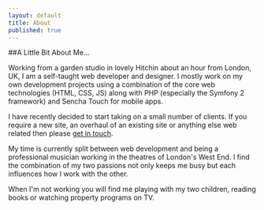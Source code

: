 ```yaml
---
layout: default
title: About
published: true
---
```


##A Little Bit About Me...

Working from a garden studio in lovely Hitchin about an hour from London, UK, I am a self-taught web developer and designer. I mostly work on my own development projects using a combination of the core web technologies (HTML, CSS, JS) along with PHP (especially the Symfony 2 framework) and Sencha Touch for mobile apps.

I have recently decided to start taking on a small number of clients. If you require a new site, an overhaul of an existing site or anything else web related then please [get in touch](nicleb.com/contact).

My time is currently split between web development and being a professional musician working in the theatres of London's West End. I find the combination of my two passions not only keeps me busy but each influences how I work with the other.

When I'm not working you will find me playing with my two children, reading books or watching property programs on TV.